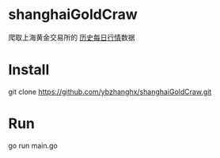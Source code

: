 # shanghaiGoldCraw

爬取上海黄金交易所的 [历史每日行情](https://www.sge.com.cn/sjzx/mrhqsj)数据



# Install

git clone https://github.com/ybzhanghx/shanghaiGoldCraw.git



# Run

go run main.go